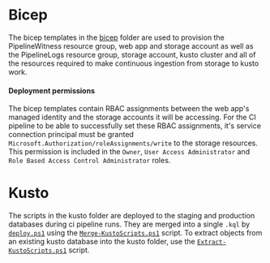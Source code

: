# Bicep
The bicep templates in the [bicep](./bicep) folder are used to provision the PipelineWitness resource group, web app and storage account as well as the PipelineLogs resource group, storage account, kusto cluster and all of the resources required to make continuous ingestion from storage to kusto work.

#### Deployment permissions
The bicep templates contain RBAC assignments between the web app's managed identity and the storage accounts it will be accessing.  For the CI pipeline to be able to successfully set these RBAC assignments, it's service connection principal must be granted `Microsoft.Authorization/roleAssignments/write` to the storage resources.  This permission is included in the `Owner`, `User Access Administrator` and `Role Based Access Control Administrator` roles.


# Kusto
The scripts in the kusto folder are deployed to the staging and production databases during ci pipeline runs.  They are merged into a single `.kql` by [`deploy.ps1`](./deploy.ps1) using the [`Merge-KustoScripts.ps1`](./Merge-KustoScripts.ps1) script.  To extract objects from an existing kusto database into the kusto folder, use the [`Extract-KustoScripts.ps1`](./Extract-KustoScripts.ps1) script.

